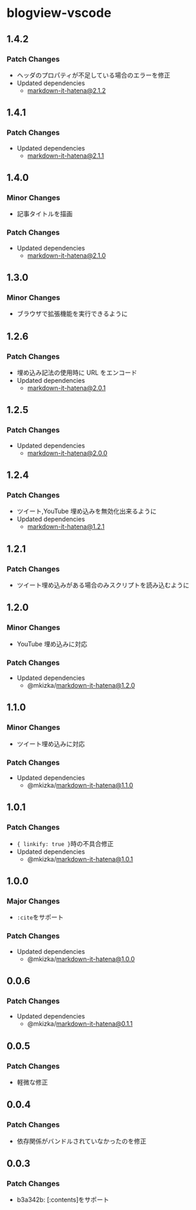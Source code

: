# blogview-vscode

## 1.4.2

### Patch Changes

- ヘッダのプロパティが不足している場合のエラーを修正
- Updated dependencies
  - markdown-it-hatena@2.1.2

## 1.4.1

### Patch Changes

- Updated dependencies
  - markdown-it-hatena@2.1.1

## 1.4.0

### Minor Changes

- 記事タイトルを描画

### Patch Changes

- Updated dependencies
  - markdown-it-hatena@2.1.0

## 1.3.0

### Minor Changes

- ブラウザで拡張機能を実行できるように

## 1.2.6

### Patch Changes

- 埋め込み記法の使用時に URL をエンコード
- Updated dependencies
  - markdown-it-hatena@2.0.1

## 1.2.5

### Patch Changes

- Updated dependencies
  - markdown-it-hatena@2.0.0

## 1.2.4

### Patch Changes

- ツイート,YouTube 埋め込みを無効化出来るように
- Updated dependencies
  - markdown-it-hatena@1.2.1

## 1.2.1

### Patch Changes

- ツイート埋め込みがある場合のみスクリプトを読み込むように

## 1.2.0

### Minor Changes

- YouTube 埋め込みに対応

### Patch Changes

- Updated dependencies
  - @mkizka/markdown-it-hatena@1.2.0

## 1.1.0

### Minor Changes

- ツイート埋め込みに対応

### Patch Changes

- Updated dependencies
  - @mkizka/markdown-it-hatena@1.1.0

## 1.0.1

### Patch Changes

- `{ linkify: true }`時の不具合修正
- Updated dependencies
  - @mkizka/markdown-it-hatena@1.0.1

## 1.0.0

### Major Changes

- `:cite`をサポート

### Patch Changes

- Updated dependencies
  - @mkizka/markdown-it-hatena@1.0.0

## 0.0.6

### Patch Changes

- Updated dependencies
  - @mkizka/markdown-it-hatena@0.1.1

## 0.0.5

### Patch Changes

- 軽微な修正

## 0.0.4

### Patch Changes

- 依存関係がバンドルされていなかったのを修正

## 0.0.3

### Patch Changes

- b3a342b: [:contents]をサポート
